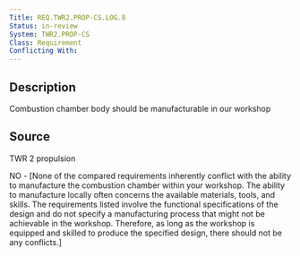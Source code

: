 ```yaml
---
Title: REQ.TWR2.PROP-CS.LOG.8
Status: in-review
System: TWR2.PROP-CS
Class: Requirement
Conflicting With: 
---
```


## Description

Combustion chamber body should be manufacturable in our workshop

## Source

TWR 2 propulsion


NO - [None of the compared requirements inherently conflict with the ability to manufacture the combustion chamber within your workshop. The ability to manufacture locally often concerns the available materials, tools, and skills. The requirements listed involve the functional specifications of the design and do not specify a manufacturing process that might not be achievable in the workshop. Therefore, as long as the workshop is equipped and skilled to produce the specified design, there should not be any conflicts.]